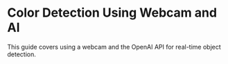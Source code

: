 # Color Detection Using Webcam and AI

This guide covers using a webcam and the OpenAI API for real-time object detection.
